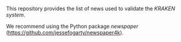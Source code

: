 This repository provides the list of news used to validate the *KRAKEN system*.

We recommend using the Python package *newspaper* (https://github.com/jessefogarty/newspaper4k).

